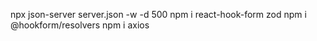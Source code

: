npx json-server server.json -w -d 500
npm i react-hook-form zod
npm i @hookform/resolvers
npm i axios
